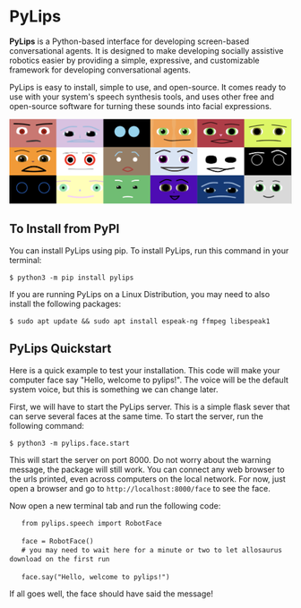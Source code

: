 # PyLips

**PyLips** is a Python-based interface for developing screen-based conversational agents.
It is designed to make developing socially assistive robotics easier by providing a
simple, expressive, and customizable framework for developing conversational agents.


PyLips is easy to install, simple to use, and open-source.
It comes ready to use with your system's speech synthesis tools, and
uses other free and open-source software for turning these sounds into facial expressions.

![The RIBS framework](docs/source/_static/many_faces.png)

## To Install from PyPI

You can install PyLips using pip. To install PyLips, run this command in your terminal:

```
$ python3 -m pip install pylips
```

If you are running PyLips on a Linux Distribution, you may need to also install the following packages:

```
$ sudo apt update && sudo apt install espeak-ng ffmpeg libespeak1
```

## PyLips Quickstart

Here is a quick example to test your installation. This code will make your computer face say 
"Hello, welcome to pylips!". The voice will be the default system voice, but this is something
we can change later.

First, we will have to start the PyLips server. This is a simple flask sever that can serve several
faces at the same time. To start the server, run the following command:

```
$ python3 -m pylips.face.start
```

This will start the server on port 8000. Do not worry about the warning message, the package will 
still work. You can connect any web browser to the urls printed, even across computers on the local network.
For now, just open a browser and go to `http://localhost:8000/face` to see the face.

Now open a new terminal tab and run the following code:

```
   from pylips.speech import RobotFace

   face = RobotFace()
   # you may need to wait here for a minute or two to let allosaurus download on the first run

   face.say("Hello, welcome to pylips!")
```

If all goes well, the face should have said the message!


